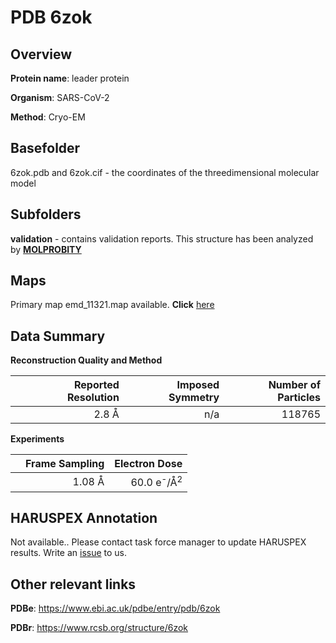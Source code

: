 # PDB 6zok

## Overview

**Protein name**: leader protein

**Organism**: SARS-CoV-2

**Method**: Cryo-EM



## Basefolder

6zok.pdb and 6zok.cif - the coordinates of the threedimensional molecular model

## Subfolders





**validation** - contains validation reports. This structure has been analyzed by   [**MOLPROBITY**](https://github.com/thorn-lab/coronavirus_structural_task_force/tree/master/pdb/leader_protein/SARS-CoV-2/6zok/validation/molprobity)   



## Maps

Primary map emd_11321.map available. **Click** [here](http://ftp.wwpdb.org/pub/emdb/structures/EMD-11321/map/) 

## Data Summary
**Reconstruction Quality and Method**

|   | Reported Resolution | Imposed Symmetry | Number of Particles |
|---|-------------:|----------------:|--------------:|
|   |2.8 Å|n/a|118765|

**Experiments**

|   | Frame Sampling | Electron Dose |
|---|-------------:|----------------:|
|   |1.08 Å|60.0 e<sup>-</sup>/Å<sup>2</sup>|

## HARUSPEX Annotation

Not available.. Please contact task force manager to update HARUSPEX results. Write an [issue](https://github.com/thorn-lab/coronavirus_structural_task_force/issues) to us.

## Other relevant links 
**PDBe**:  https://www.ebi.ac.uk/pdbe/entry/pdb/6zok
 
**PDBr**: https://www.rcsb.org/structure/6zok 
